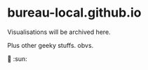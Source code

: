 # bureau-local.github.io

Visualisations will be archived here.

Plus other geeky stuffs. obvs.

:angel: :sun:
